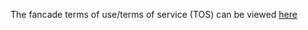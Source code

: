 The fancade terms of use/terms of service (TOS) can be viewed [here](https://www.fancade.com/terms/)